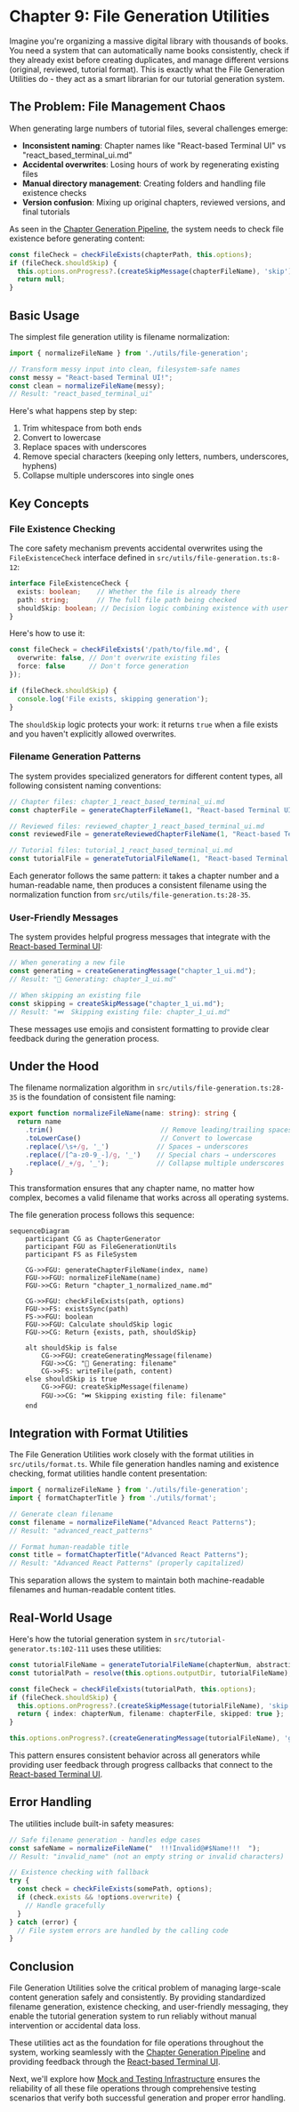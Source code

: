 # Chapter 9: File Generation Utilities

Imagine you're organizing a massive digital library with thousands of books. You need a system that can automatically name books consistently, check if they already exist before creating duplicates, and manage different versions (original, reviewed, tutorial format). This is exactly what the File Generation Utilities do - they act as a smart librarian for our tutorial generation system.

## The Problem: File Management Chaos

When generating large numbers of tutorial files, several challenges emerge:

- **Inconsistent naming**: Chapter names like "React-based Terminal UI" vs "react_based_terminal_ui.md"
- **Accidental overwrites**: Losing hours of work by regenerating existing files
- **Manual directory management**: Creating folders and handling file existence checks
- **Version confusion**: Mixing up original chapters, reviewed versions, and final tutorials

As seen in the [Chapter Generation Pipeline](chapter_8_chapter_generation_pipeline.md), the system needs to check file existence before generating content:

```typescript
const fileCheck = checkFileExists(chapterPath, this.options);
if (fileCheck.shouldSkip) {
  this.options.onProgress?.(createSkipMessage(chapterFileName), 'skip');
  return null;
}
```

## Basic Usage

The simplest file generation utility is filename normalization:

```typescript
import { normalizeFileName } from './utils/file-generation';

// Transform messy input into clean, filesystem-safe names
const messy = "React-based Terminal UI!";
const clean = normalizeFileName(messy);
// Result: "react_based_terminal_ui"
```

Here's what happens step by step:
1. Trim whitespace from both ends
2. Convert to lowercase
3. Replace spaces with underscores
4. Remove special characters (keeping only letters, numbers, underscores, hyphens)
5. Collapse multiple underscores into single ones

## Key Concepts

### File Existence Checking

The core safety mechanism prevents accidental overwrites using the `FileExistenceCheck` interface defined in `src/utils/file-generation.ts:8-12`:

```typescript
interface FileExistenceCheck {
  exists: boolean;    // Whether the file is already there
  path: string;       // The full file path being checked
  shouldSkip: boolean; // Decision logic combining existence with user preferences
}
```

Here's how to use it:

```typescript
const fileCheck = checkFileExists('/path/to/file.md', { 
  overwrite: false, // Don't overwrite existing files
  force: false      // Don't force generation
});

if (fileCheck.shouldSkip) {
  console.log('File exists, skipping generation');
}
```

The `shouldSkip` logic protects your work: it returns `true` when a file exists and you haven't explicitly allowed overwrites.

### Filename Generation Patterns

The system provides specialized generators for different content types, all following consistent naming conventions:

```typescript
// Chapter files: chapter_1_react_based_terminal_ui.md
const chapterFile = generateChapterFileName(1, "React-based Terminal UI");

// Reviewed files: reviewed_chapter_1_react_based_terminal_ui.md  
const reviewedFile = generateReviewedChapterFileName(1, "React-based Terminal UI");

// Tutorial files: tutorial_1_react_based_terminal_ui.md
const tutorialFile = generateTutorialFileName(1, "React-based Terminal UI");
```

Each generator follows the same pattern: it takes a chapter number and a human-readable name, then produces a consistent filename using the normalization function from `src/utils/file-generation.ts:28-35`.

### User-Friendly Messages

The system provides helpful progress messages that integrate with the [React-based Terminal UI](chapter_1_react_based_terminal_ui.md):

```typescript
// When generating a new file
const generating = createGeneratingMessage("chapter_1_ui.md");
// Result: "📝 Generating: chapter_1_ui.md"

// When skipping an existing file
const skipping = createSkipMessage("chapter_1_ui.md");
// Result: "⏭️  Skipping existing file: chapter_1_ui.md"
```

These messages use emojis and consistent formatting to provide clear feedback during the generation process.

## Under the Hood

The filename normalization algorithm in `src/utils/file-generation.ts:28-35` is the foundation of consistent file naming:

```typescript
export function normalizeFileName(name: string): string {
  return name
    .trim()                           // Remove leading/trailing spaces
    .toLowerCase()                    // Convert to lowercase
    .replace(/\s+/g, '_')            // Spaces → underscores
    .replace(/[^a-z0-9_-]/g, '_')    // Special chars → underscores
    .replace(/_+/g, '_');            // Collapse multiple underscores
}
```

This transformation ensures that any chapter name, no matter how complex, becomes a valid filename that works across all operating systems.

The file generation process follows this sequence:

```mermaid
sequenceDiagram
    participant CG as ChapterGenerator
    participant FGU as FileGenerationUtils
    participant FS as FileSystem

    CG->>FGU: generateChapterFileName(index, name)
    FGU->>FGU: normalizeFileName(name)
    FGU->>CG: Return "chapter_1_normalized_name.md"
    
    CG->>FGU: checkFileExists(path, options)
    FGU->>FS: existsSync(path)
    FS->>FGU: boolean
    FGU->>FGU: Calculate shouldSkip logic
    FGU->>CG: Return {exists, path, shouldSkip}
    
    alt shouldSkip is false
        CG->>FGU: createGeneratingMessage(filename)
        FGU->>CG: "📝 Generating: filename"
        CG->>FS: writeFile(path, content)
    else shouldSkip is true
        CG->>FGU: createSkipMessage(filename)  
        FGU->>CG: "⏭️ Skipping existing file: filename"
    end
```

## Integration with Format Utilities

The File Generation Utilities work closely with the format utilities in `src/utils/format.ts`. While file generation handles naming and existence checking, format utilities handle content presentation:

```typescript
import { normalizeFileName } from './utils/file-generation';
import { formatChapterTitle } from './utils/format';

// Generate clean filename
const filename = normalizeFileName("Advanced React Patterns");
// Result: "advanced_react_patterns"

// Format human-readable title
const title = formatChapterTitle("Advanced React Patterns");
// Result: "Advanced React Patterns" (properly capitalized)
```

This separation allows the system to maintain both machine-readable filenames and human-readable content titles.

## Real-World Usage

Here's how the tutorial generation system in `src/tutorial-generator.ts:102-111` uses these utilities:

```typescript
const tutorialFileName = generateTutorialFileName(chapterNum, abstraction.name);
const tutorialPath = resolve(this.options.outputDir, tutorialFileName);

const fileCheck = checkFileExists(tutorialPath, this.options);
if (fileCheck.shouldSkip) {
  this.options.onProgress?.(createSkipMessage(tutorialFileName), 'skip');
  return { index: chapterNum, filename: chapterFile, skipped: true };
}

this.options.onProgress?.(createGeneratingMessage(tutorialFileName), 'generating');
```

This pattern ensures consistent behavior across all generators while providing user feedback through progress callbacks that connect to the [React-based Terminal UI](chapter_1_react_based_terminal_ui.md).

## Error Handling

The utilities include built-in safety measures:

```typescript
// Safe filename generation - handles edge cases
const safeName = normalizeFileName("  !!!Invalid@#$Name!!!  ");
// Result: "invalid_name" (not an empty string or invalid characters)

// Existence checking with fallback
try {
  const check = checkFileExists(somePath, options);
  if (check.exists && !options.overwrite) {
    // Handle gracefully
  }
} catch (error) {
  // File system errors are handled by the calling code
}
```

## Conclusion

File Generation Utilities solve the critical problem of managing large-scale content generation safely and consistently. By providing standardized filename generation, existence checking, and user-friendly messaging, they enable the tutorial generation system to run reliably without manual intervention or accidental data loss.

These utilities act as the foundation for file operations throughout the system, working seamlessly with the [Chapter Generation Pipeline](chapter_8_chapter_generation_pipeline.md) and providing feedback through the [React-based Terminal UI](chapter_1_react_based_terminal_ui.md).

Next, we'll explore how [Mock and Testing Infrastructure](chapter_10_mock_and_testing_infrastructure.md) ensures the reliability of all these file operations through comprehensive testing scenarios that verify both successful generation and proper error handling.